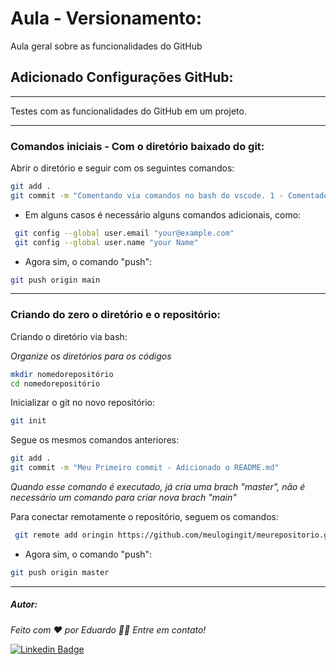 
# Aula - Versionamento:
Aula geral sobre as funcionalidades do GitHub

## Adicionado Configurações GitHub:
--------------------------------
Testes com as funcionalidades do GitHub em um projeto.

--------------------------------
### Comandos iniciais - Com o diretório baixado do git:

Abrir o diretório e seguir com os seguintes comandos:

```sh
git add .
git commit -m "Comentando via comandos no bash do vscode. 1 - Comentados no readme"
```
* Em alguns casos é necessário alguns comandos adicionais, como:
```sh
 git config --global user.email "your@example.com"
 git config --global user.name "your Name"

```
* Agora sim, o comando "push":
```sh
git push origin main
```
________________________________

### Criando do zero o diretório e o repositório:

Criando o diretório via bash:

*Organize os diretórios para os códigos* 

```sh
mkdir nomedorepositório
cd nomedorepositório

```

Inicializar o git no novo repositório:

```sh
git init
```
Segue os mesmos comandos anteriores:

```sh
git add .
git commit -m "Meu Primeiro commit - Adicionado o README.md"
```
*Quando esse comando é executado, já cria uma brach "master", não é necessário um comando para criar nova brach "main"*

Para conectar remotamente o repositório, seguem os comandos:
```sh
 git remote add oringin https://github.com/meulogingit/meurepositorio.git

```
* Agora sim, o comando "push":
```sh
git push origin master
```
_______________________________























































##### Autor:

*Feito com ❤️ por Eduardo 👋🏽 Entre em contato!*

[![Linkedin Badge](https://img.shields.io/badge/-Eduardo-blue?style=flat-square&logo=Linkedin&logoColor=white&link=https://www.linkedin.com/in/eduardo-pateis-joaquim/)](https://www.linkedin.com/in/eduardo-pateis-joaquim/)
